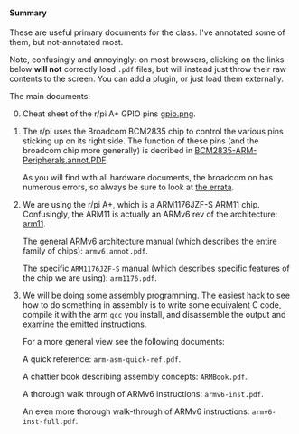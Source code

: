 #### Summary

These are useful primary documents for the class.  I've annotated some
of them, but not-annotated most.

Note, confusingly and annoyingly: on most browsers, clicking on the
links below **will not** correctly load `.pdf` files, but will instead
just throw their raw contents to the screen.  You can add a plugin,
or just load them externally.

The main documents:

   0.  Cheat sheet of the r/pi A+ GPIO pins [gpio.png](https://github.com/dddrrreee/cs140e-20win/blob/master/docs/gpio.png).

   1.  The r/pi uses the Broadcom BCM2835 chip to control  the various
       pins sticking up on its right side.  The function of these
       pins (and the broadcom chip more generally) is decribed in
       [BCM2835-ARM-Peripherals.annot.PDF](https://github.com/dddrrreee/cs140e-20win/blob/master/docs/BCM2835-ARM-Peripherals.annot.PDF).

       As you will find with all hardware documents, the broadcom
       on has numerous errors, so always be sure to look at [the
       errata](https://elinux.org/BCM2835_datasheet_errata).

   2. We are using the r/pi A+, which is a ARM1176JZF-S ARM11 chip.
      Confusingly, the ARM11 is actually an ARMv6 rev of the
      architecture: [arm11](https://en.wikipedia.org/wiki/ARM11).
  
      The general ARMv6 architecture manual (which describes the entire
      family of chips): `armv6.annot.pdf`.

      The specific `ARM1176JZF-S` manual (which describes specific features
      of the chip we are using):  `arm1176.pdf`.

   2. We will be doing some assembly programming.  The easiest hack to
      see how to do something in assembly is to write some equivalent C
      code, compile it with the arm `gcc` you install, and disassemble
      the output and examine the emitted instructions.   

      For a more general view see the following documents:

      A quick reference: `arm-asm-quick-ref.pdf`.

      A chattier book describing assembly concepts: `ARMBook.pdf`.

      A thorough walk through of ARMv6 instructions: `armv6-inst.pdf`.

      An even more thorough walk-through of ARMv6 instructions: `armv6-inst-full.pdf`.
